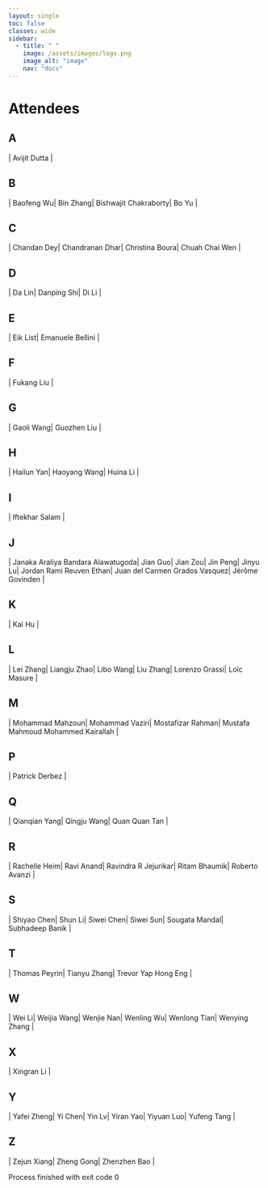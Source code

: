 ```yaml
---
layout: single
toc: false
classes: wide
sidebar:  
  - title: " "   
    image: /assets/images/logo.png
    image_alt: "image"
    nav: "docs"
---
```


# Attendees


## A
| Avijit Dutta |
## B
| Baofeng Wu| Bin Zhang| Bishwajit Chakraborty| Bo Yu |
## C
| Chandan Dey| Chandranan Dhar| Christina Boura| Chuah Chai Wen |
## D
| Da Lin| Danping Shi| Di Li |
## E
| Eik List| Emanuele Bellini |
## F
| Fukang Liu |
## G
| Gaoli Wang| Guozhen Liu |
## H
| Hailun Yan| Haoyang Wang| Huina Li |
## I
| Iftekhar Salam |
## J
| Janaka Araliya Bandara Alawatugoda| Jian Guo| Jian Zou| Jin Peng| Jinyu Lu| Jordan Rami Reuven Ethan| Juan del Carmen Grados Vasquez| Jérôme Govinden |
## K
| Kai Hu |
## L
| Lei Zhang| Liangju Zhao| Libo Wang| Liu Zhang| Lorenzo Grassi| Loïc Masure |
## M
| Mohammad Mahzoun| Mohammad Vaziri| Mostafizar Rahman| Mustafa Mahmoud Mohammed Kairallah |
## P
| Patrick Derbez |
## Q
| Qianqian Yang| Qingju Wang| Quan Quan Tan |
## R
| Rachelle Heim| Ravi Anand| Ravindra R Jejurikar| Ritam Bhaumik| Roberto Avanzi |
## S
| Shiyao Chen| Shun Li| Siwei Chen| Siwei Sun| Sougata Mandal| Subhadeep Banik |
## T
| Thomas Peyrin| Tianyu Zhang| Trevor Yap Hong Eng |
## W
| Wei Li| Weijia Wang| Wenjie Nan| Wenling Wu| Wenlong Tian| Wenying Zhang |
## X
| Xingran Li |
## Y
| Yafei Zheng| Yi Chen| Yin Lv| Yiran Yao| Yiyuan Luo| Yufeng Tang |
## Z
| Zejun Xiang| Zheng Gong| Zhenzhen Bao |

Process finished with exit code 0


